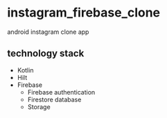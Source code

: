 # instagram_firebase_clone
android instagram clone app


## technology stack
- Kotlin
- Hilt
- Firebase
  - Firebase authentication
  - Firestore database
  - Storage